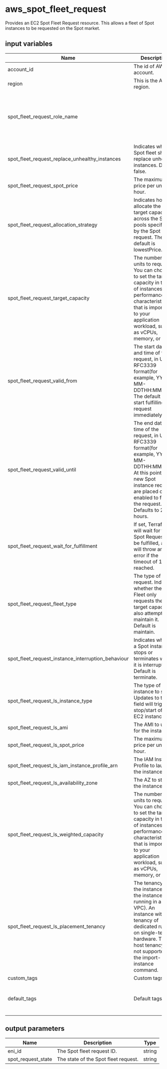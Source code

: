 # aws_spot_fleet_request

Provides an EC2 Spot Fleet Request resource. This allows a fleet of Spot instances to be requested on the Spot market.

## input variables

| Name | Description | Type | Default | Required |
|------|-------------|:----:|:-----:|:-----:|
|account_id|The id of AWS account.|string||Yes|
|region|This is the AWS region.|string|us-east-1|Yes|
|spot_fleet_request_role_name||string|Grants the Spot fleet permission to terminate Spot instances on your behalf when you cancel its Spot fleet request using CancelSpotFleetRequests or when the Spot fleet request expires, if you set terminateInstancesWithExpiration.|Yes|
|spot_fleet_request_replace_unhealthy_instances|Indicates whether Spot fleet should replace unhealthy instances. Default false.|boolean|false|No|
|spot_fleet_request_spot_price|The maximum bid price per unit hour.|string|0.03|No|
|spot_fleet_request_allocation_strategy|Indicates how to allocate the target capacity across the Spot pools specified by the Spot fleet request. The default is lowestPrice.|string|lowestPrice|No|
|spot_fleet_request_target_capacity|The number of units to request. You can choose to set the target capacity in terms of instances or a performance characteristic that is important to your application workload, such as vCPUs, memory, or I/O.|number|6|No|
|spot_fleet_request_valid_from|The start date and time of the request, in UTC RFC3339 format(for example, YYYY-MM-DDTHH:MM:SSZ). The default is to start fulfilling the request immediately.|string|2019-11-04T20:44:20Z|No|
|spot_fleet_request_valid_until|The end date and time of the request, in UTC RFC3339 format(for example, YYYY-MM-DDTHH:MM:SSZ). At this point, no new Spot instance requests are placed or enabled to fulfill the request. Defaults to 24 hours.|string|2019-11-04T20:44:20Z|No|
|spot_fleet_request_wait_for_fulfillment|If set, Terraform will wait for the Spot Request to be fulfilled, and will throw an error if the timeout of 10m is reached.|boolean|false|No|
|spot_fleet_request_fleet_type|The type of fleet request. Indicates whether the Spot Fleet only requests the target capacity or also attempts to maintain it. Default is maintain.|string|maintain|No|
|spot_fleet_request_instance_interruption_behaviour| Indicates whether a Spot instance stops or terminates when it is interrupted. Default is terminate.|string|terminate|No|
|spot_fleet_request_ls_instance_type|The type of instance to start. Updates to this field will trigger a stop/start of the EC2 instance.|string|t2.micro|No|
|spot_fleet_request_ls_ami|The AMI to use for the instance.|string||Yes|
|spot_fleet_request_ls_spot_price|The maximum bid price per unit hour.|string|0.03|No|
|spot_fleet_request_ls_iam_instance_profile_arn|The IAM Instance Profile to launch the instance with.|string||Yes|
|spot_fleet_request_ls_availability_zone|The AZ to start the instance in.|string|us-east-1a|No|
|spot_fleet_request_ls_weighted_capacity|The number of units to request. You can choose to set the target capacity in terms of instances or a performance characteristic that is important to your application workload, such as vCPUs, memory, or I/O.|number|3|No|
|spot_fleet_request_ls_placement_tenancy|The tenancy of the instance (if the instance is running in a VPC). An instance with a tenancy of dedicated runs on single-tenant hardware. The host tenancy is not supported for the import-instance command.|string|dedicated|No|
|custom_tags|Custom tags.|map||No|
|default_tags|Default tags.|map|{"ThubName"= "{{ name }}","ThubCode"= "{{ code }}","ThubEnv"= "default","Description" = "Managed by TerraHub"}|No|

## output parameters

| Name | Description | Type |
|------|-------------|:----:|
|eni_id|The Spot fleet request ID.|string|
|spot_request_state|The state of the Spot fleet request.|string|
